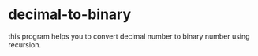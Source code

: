 # decimal-to-binary

this program helps you to convert decimal number to binary number using recursion.
